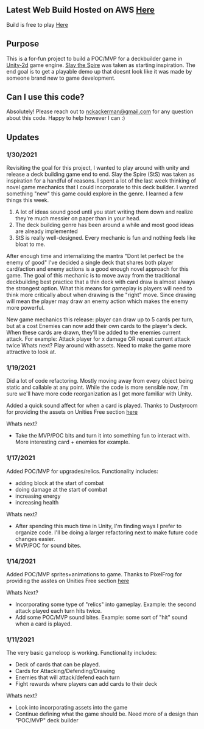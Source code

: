 ## Latest Web Build Hosted on AWS [Here](http://deck-builder-demo-nckackerman.s3-website-us-east-1.amazonaws.com/)
Build is free to play [Here](http://deck-builder-demo-nckackerman.s3-website-us-east-1.amazonaws.com/)

## Purpose
This is a for-fun project to build a POC/MVP for a deckbuilder game in [Unity-2d](https://unity.com/solutions/2d) game engine. [Slay the Spire](https://store.steampowered.com/app/646570/Slay_the_Spire/) was taken as starting inspiration. The end goal is to get a playable demo up that doesnt look like it was made by someone brand new to game development.

## Can I use this code?
Absolutely! Please reach out to nckackerman@gmail.com for any question about this code. Happy to help however I can :)

## Updates

### 1/30/2021
Revisiting the goal for this project, I wanted to play around with unity and release a deck building game end to end. Slay the Spire (StS) was taken as inspiration for a handful of reasons. I spent a lot of the last week thinking of novel game mechanics that I could incorporate to this deck builder. I wanted something "new" this game could explore in the genre. I learned a few things this week. 

1) A lot of ideas sound good until you start writing them down and realize they're much messier on paper than in your head.  
2) The deck building genre has been around a while and most good ideas are already implemented
3) StS is really well-designed. Every mechanic is fun and nothing feels like bloat to me.

After enough time and internalizing the mantra "Dont let perfect be the enemy of good" I've decided a single deck that shares both player card/action and enemy actions is a good enough novel approach for this game. The goal of this mechanic is to move away from the traditional deckbuilding best practice that a thin deck with card draw is almost always the strongest option. What this means for gameplay is players will need to think more critically about when drawing is the "right" move. Since drawing will mean the player may draw an enemy action which makes the enemy more powerful.

New game mechanics this release:
player can draw up to 5 cards per turn, but at a cost
Enemies can now add their own cards to the player's deck. When these cards are drawn, they'll be added to the enemies current attack. For example: Attack player for x damage OR repeat current attack twice
Whats next?
Play around with assets. Need to make the game more attractive to look at.

### 1/19/2021

Did a lot of code refactoring. Mostly moving away from every object being static and callable at any point. While the code is more sensible now, I'm sure we'll have more code reorganization as I get more familiar with Unity.

Added a quick sound affect for when a card is played. Thanks to Dustyroom for providing the assets on Unities Free section [here](https://assetstore.unity.com/packages/audio/sound-fx/free-casual-game-sfx-pack-54116)

Whats next?
- Take the MVP/POC bits and turn it into something fun to interact with. More interesting card + enemies for example.

### 1/17/2021

Added POC/MVP for upgrades/relics. Functionality includes:
- adding block at the start of combat
- doing damage at the start of combat
- increasing energy
- increasing health

Whats next?
- After spending this much time in Unity, I'm finding ways I prefer to organize code. I'll be doing a larger refactoring next to make future code changes easier.
- MVP/POC for sound bites.

### 1/14/2021

Added POC/MVP sprites+animations to game. Thanks to PixelFrog for providing the asstes on Unities Free section [here](https://assetstore.unity.com/packages/2d/characters/pixel-adventure-1-155360)

Whats Next?
- Incorporating some type of "relics" into gameplay. Example: the second attack played each turn hits twice.
- Add some POC/MVP sound bites. Example: some sort of "hit" sound when a card is played.

### 1/11/2021 

The very basic gameloop is working. Functionality includes:
- Deck of cards that can be played.
- Cards for Attacking/Defending/Drawing
- Enemies that will attack/defend each turn
- Fight rewards where players can add cards to their deck

Whats next?
- Look into incorporating assets into the game
- Continue defining what the game should be. Need more of a design than "POC/MVP" deck builder
